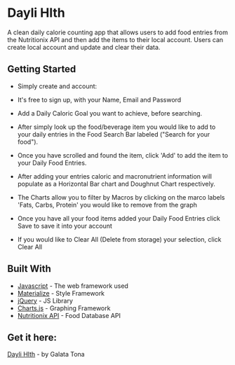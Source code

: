 # Dayli Hlth

A clean daily calorie counting app that allows users to add food entries from the  Nutritionix API and then add the items to their local account. Users can create local account and update and clear their data. 

## Getting Started

- Simply create and account:
- It's free to sign up, with your Name, Email and Password

- Add a Daily Caloric Goal you want to achieve, before searching.

- After simply look up the food/beverage item you would like to add to your daily entries in the Food Search Bar labeled ("Search for your food").

- Once you have scrolled and found the item, click 'Add' to add the item to your Daily Food Entries.
- After adding your entries caloric and macronutrient information will populate as a Horizontal Bar chart and Doughnut Chart respectively. 
- The Charts allow you to filter by Macros by clicking on the marco labels 'Fats, Carbs, Protein' you would like to remove from the graph

- Once you have all your food items added your Daily Food Entries click Save to save it into your account

- If you would like to Clear All (Delete from storage) your selection, click Clear All

## 


## Built With

* [Javascript](https://developer.mozilla.org/en-US/docs/Web/JavaScript) - The web framework used
* [Materialize](https://materializecss.com/) - Style Framework
* [jQuery](https://jquery.com/) - JS Library
* [Charts.js](https://www.chartjs.org/) - Graphing Framework
* [Nutritionix API](https://www.nutritionix.com/) - Food Database API

## Get it here:
[Dayli Hlth](https://tonagalata.github.io/) - by Galata Tona